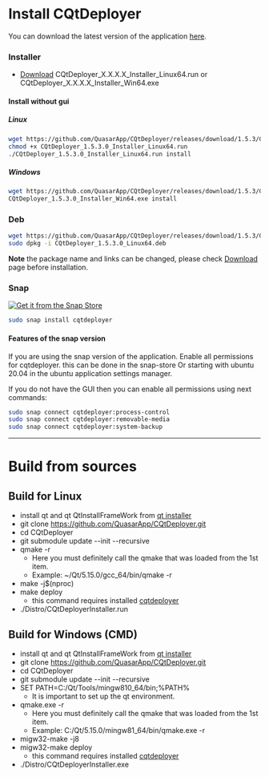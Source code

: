 # Install CQtDeployer

You can download the latest version of the application [here](https://github.com/QuasarApp/CQtDeployer/releases).

### Installer

- [Download](https://github.com/QuasarApp/CQtDeployer/releases) CQtDeployer_X.X.X.X_Installer_Linux64.run or CQtDeployer_X.X.X.X_Installer_Win64.exe

#### Install without gui

##### Linux

``` bash
wget https://github.com/QuasarApp/CQtDeployer/releases/download/1.5.3/CQtDeployer_1.5.3.0_Installer_Linux64.run
chmod +x CQtDeployer_1.5.3.0_Installer_Linux64.run
./CQtDeployer_1.5.3.0_Installer_Linux64.run install
```

##### Windows

``` bash
wget https://github.com/QuasarApp/CQtDeployer/releases/download/1.5.3/CQtDeployer_1.5.3.0_Installer_Win64.exe
CQtDeployer_1.5.3.0_Installer_Win64.exe install
```

### Deb

``` bash
wget https://github.com/QuasarApp/CQtDeployer/releases/download/1.5.3/CQtDeployer_1.5.3.0_Linux64.deb
sudo dpkg -i CQtDeployer_1.5.3.0_Linux64.deb
```

**Note** the package name and links can be changed, please check [Download](https://github.com/QuasarApp/CQtDeployer/releases) page before installation.

### Snap 

[![Get it from the Snap Store](https://snapcraft.io/static/images/badges/en/snap-store-black.svg)](https://snapcraft.io/cqtdeployer)

``` bash
sudo snap install cqtdeployer
```

#### Features of the snap version

If you are using the snap version of the application. Enable all permissions for cqtdeployer.
this can be done in the snap-store
Or starting with ubuntu 20.04 in the ubuntu application settings manager.

If you do not have the GUI then you can enable all permissions using next commands:

``` bash
sudo snap connect cqtdeployer:process-control
sudo snap connect cqtdeployer:removable-media
sudo snap connect cqtdeployer:system-backup
```

---

# Build from sources

## Build for Linux

- install qt and qt QtInstallFrameWork from [qt installer](https://www.qt.io/download-qt-installer?hsCtaTracking=9f6a2170-a938-42df-a8e2-a9f0b1d6cdce%7C6cb0de4f9bb77-7bb77-4bb77-4)
- git clone https://github.com/QuasarApp/CQtDeployer.git
- cd CQtDeployer
- git submodule update --init --recursive
- qmake -r
    - Here you must definitely call the qmake that was loaded from the 1st item.
    - Example: ~/Qt/5.15.0/gcc_64/bin/qmake -r
- make -j$(nproc)
- make deploy
    - this command requires installed [cqtdeployer](https://github.com/QuasarApp/CQtDeployer/releases)
- ./Distro/CQtDeployerInstaller.run

## Build for Windows (CMD)

- install qt and qt QtInstallFrameWork from [qt installer](https://www.qt.io/download-qt-installer?hsCtaTracking=9f6a2170-a938-42df-a8e2-a9f0b1d6cdce%7C6cb0de4f9bb77-7bb77-4bb77-4)
- git clone https://github.com/QuasarApp/CQtDeployer.git
- cd CQtDeployer
- git submodule update --init --recursive
- SET PATH=C:/Qt/Tools/mingw810_64/bin;%PATH%
    - It is important to set up the qt environment.
- qmake.exe -r
    - Here you must definitely call the qmake that was loaded from the 1st item.
    - Example: C:/Qt/5.15.0/mingw81_64/bin/qmake.exe -r
- migw32-make -j8
- migw32-make deploy
    - this command requires installed [cqtdeployer](https://github.com/QuasarApp/CQtDeployer/releases)
- ./Distro/CQtDeployerInstaller.exe

